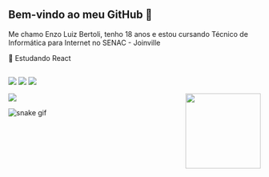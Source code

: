 ## Bem-vindo ao meu GitHub 👋

<p>Me chamo Enzo Luiz Bertoli, tenho 18 anos e estou cursando Técnico de Informática para Internet no SENAC - Joinville</p>

<p>🌱 Estudando React</p>

##
<div> 
  <a href="https://instagram.com/Enzoluizb" target="_blank"><img src="https://img.shields.io/badge/-Instagram-%23E4405F?style=for-the-badge&logo=instagram&logoColor=white" target="_blank"></a>
  <a href = "mailto:enzoluiz.brt@gmail.com "><img src="https://img.shields.io/badge/-Gmail-%23333?style=for-the-badge&logo=gmail&logoColor=blue" target="_blank"></a>
  <a href="https://www.linkedin.com/in/enzo-luiz-bertoli-1557aa233/" target="_blank"><img src="https://img.shields.io/badge/-LinkedIn-%230077B5?style=for-the-badge&logo=linkedin&logoColor=white" target="_blank"></a> 
  </div>

<div>
  <a href="https://github.com/enzoluizb">
  
  <a href=""> <img align="center" src="https://github-readme-stats.vercel.app/api/top-langs/?username=Enzoluizb&theme=react&line_height=40&hide=css"/> </a>
  <img align="right" height=150px width=150px src="https://user-images.githubusercontent.com/98707474/191408519-b9236392-4bde-4d2f-a4ee-bbf9ee631bda.png">
</div>
  

  ![snake gif](https://github.com/enzoluizb/enzoluizb/blob/output/github-contribution-grid-snake.svg)

 
